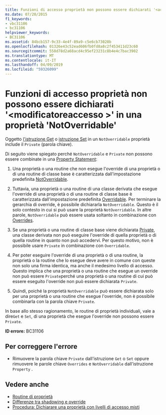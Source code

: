```yaml
---
title: Funzioni di accesso proprietà non possono essere dichiarati '<accessmodifier>' in una proprietà 'NotOverridable'
ms.date: 07/20/2015
f1_keywords:
- vbc31106
- bc31106
helpviewer_keywords:
- BC31106
ms.assetid: 84bcb157-9c33-4e4f-89a9-c5e6cb73028b
ms.openlocfilehash: 01326e43c52ead606fb0fd8a8c2f453411d23c60
ms.sourcegitcommit: 558d78d2a68acd4c95ef23231c8b4e4c7bac3902
ms.translationtype: MT
ms.contentlocale: it-IT
ms.lasthandoff: 04/09/2019
ms.locfileid: "59326099"
---
```

# <a name="property-accessors-cannot-be-declared-accessmodifier-in-a-notoverridable-property"></a>Funzioni di accesso proprietà non possono essere dichiarati '\<modificatoreaccesso >' in una proprietà 'NotOverridable'
Oggetto [l'istruzione Get](../../visual-basic/language-reference/statements/get-statement.md) o [istruzione Set](../../visual-basic/language-reference/statements/set-statement.md) in un `NotOverridable` proprietà include il `Private` (parola chiave).  
  
 Di seguito viene spiegato perché `NotOverridable` e `Private` non possono essere combinate in una [Property Statement](../../visual-basic/language-reference/statements/property-statement.md):  
  
1. Una proprietà o una routine che non esegue l'override di una proprietà o di una routine di classe base è caratterizzata dall'impostazione predefinita [NotOverridable](../../visual-basic/language-reference/modifiers/notoverridable.md).  
  
2. Tuttavia, una proprietà o una routine di una classe derivata che esegue l'override di una proprietà o di una routine di classe base è caratterizzata dall'impostazione predefinita [Overridable](../../visual-basic/language-reference/modifiers/overridable.md). Per terminare la gerarchia di override, è possibile dichiararla `NotOverridable`. Questo è il solo contesto in cui si può usare la proprietà `NotOverridable`. In altre parole, `NotOverridable` può essere usata soltanto in combinazione con [Overrides](../../visual-basic/language-reference/modifiers/overrides.md).  
  
3. Se una proprietà o una routine di classe base viene dichiarata [Private](../../visual-basic/language-reference/modifiers/private.md), una classe derivata non può eseguire l'override di quella proprietà o di quella routine in quanto non può accedervi. Per questo motivo, non è possibile usare `Private` in combinazione con `Overridable`.  
  
4. Per poter eseguire l'override di una proprietà o di una routine, la proprietà o la routine che lo esegue deve avere in comune con queste non solo una firma identica, ma anche il medesimo livello di accesso. Questo implica che una proprietà o una routine che esegue un override non può essere `Private`perché una proprietà o una routine di cui può essere eseguito l'override non può essere dichiarata `Private`.  
  
5. Quindi, poiché la proprietà `NotOverridable` può essere dichiarata solo per una proprietà o una routine che esegue l'override, non è possibile combinarla con la parola chiave `Private`.  
  
 In base allo stesso ragionamento, le routine di proprietà individuali, vale a dire`Get` e `Set`, di una proprietà che esegue l'override non possono essere `Private`.  
  
 **ID errore:** BC31106  
  
## <a name="to-correct-this-error"></a>Per correggere l'errore  
  
-   Rimuovere la parola chiave `Private` dall'istruzione `Get` o `Set` oppure rimuovere le parole chiave `Overrides` e `NotOverridable` dall'istruzione `Property` .  
  
## <a name="see-also"></a>Vedere anche

- [Routine di proprietà](../../visual-basic/programming-guide/language-features/procedures/property-procedures.md)
- [Differenze tra shadowing e override](../../visual-basic/programming-guide/language-features/declared-elements/differences-between-shadowing-and-overriding.md)
- [Procedura: Dichiarare una proprietà con livelli di accesso misti](../../visual-basic/programming-guide/language-features/procedures/how-to-declare-a-property-with-mixed-access-levels.md)
